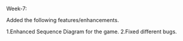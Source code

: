 Week-7:

Added the following features/enhancements.

1.Enhanced Sequence Diagram for the game.
2.Fixed different bugs.   

